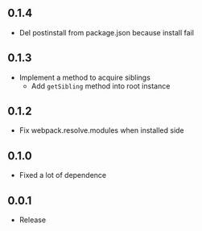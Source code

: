 ## 0.1.4
- Del postinstall from package.json because install fail

## 0.1.3
- Implement a method to acquire siblings
  - Add `getSibling` method into root instance

## 0.1.2
- Fix webpack.resolve.modules when installed side

## 0.1.0
- Fixed a lot of dependence

## 0.0.1
- Release
